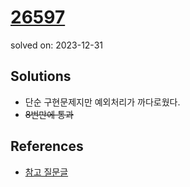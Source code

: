 # [26597](https://www.acmicpc.net/problem/26597)
solved on: 2023-12-31

## Solutions

- 단순 구현문제지만 예외처리가 까다로웠다.
- ~~8번만에 통과~~

## References

- [참고 질문글](https://www.acmicpc.net/board/view/106029)
